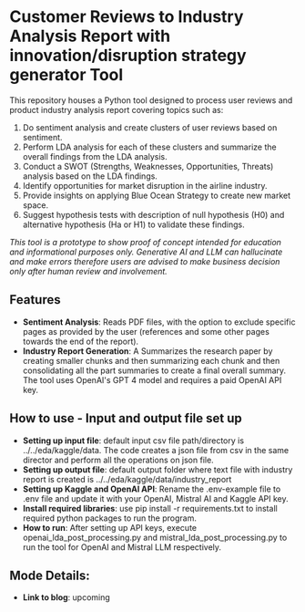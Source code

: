 # Customer Reviews to Industry Analysis Report with innovation/disruption strategy generator Tool
This repository houses a Python tool designed to process user reviews and product industry analysis report covering topics such as:
1. Do sentiment analysis and create clusters of user reviews based on sentiment. 
2. Perform LDA analysis for each of these clusters and summarize the overall findings from the LDA analysis. 
3. Conduct a SWOT (Strengths, Weaknesses, Opportunities, Threats) analysis based on the LDA findings. 
4. Identify opportunities for market disruption in the airline industry. 
5. Provide insights on applying Blue Ocean Strategy to create new market space. 
6. Suggest hypothesis tests with description of null hypothesis (H0) and alternative hypothesis (Ha or H1) to validate these findings.  

*This tool is a prototype to show proof of concept intended for education and informational purposes only. Generative AI and LLM can hallucinate and make errors therefore users are advised to make business decision only after human review and involvement.* 

## Features

- **Sentiment Analysis**: Reads PDF files, with the option to exclude specific pages as provided by the user (references and some other pages towards the end of the report).
- **Industry Report Generation**: A Summarizes the research paper by creating smaller chunks and then summarizing each chunk and then consolidating all the part summaries to create a final overall summary. The tool uses OpenAI's GPT 4 model and requires a paid OpenAI API key.

## How to use - Input and output file set up
- **Setting up input file**: default input csv file path/directory is ../../eda/kaggle/data. The code creates a json file from csv in the same director and perform all the operations on json file.  
- **Setting up output file**: default output folder where text file with industry report is created is ../../eda/kaggle/data/industry_report
- **Setting up Kaggle and OpenAI API**: Rename the .env-example file to .env file and update it with your OpenAI, Mistral AI and Kaggle API key.
- **Install required libraries**: use pip install -r requirements.txt to install required python packages to run the program.
- **How to run**: After setting up API keys, execute openai_lda_post_processing.py and mistral_lda_post_processing.py to run the tool for OpenAI and Mistral LLM respectively.

## Mode Details:
- **Link to blog**: upcoming

